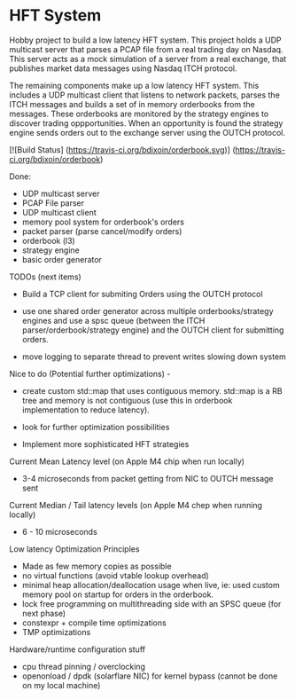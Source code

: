 HFT System
=========
Hobby project to build a low latency HFT system.
This project holds a UDP multicast server that parses a PCAP file from a real trading day on Nasdaq. This server acts as a mock simulation of a server from a real exchange, that publishes market data messages using Nasdaq ITCH protocol.

The remaining components make up a low latency HFT system. This includes a UDP multicast client that listens to network packets, parses
the ITCH messages and builds a set of in memory orderbooks from the messages. These orderbooks are monitored by the strategy engines
to discover trading oppportunities. When an opportunity is found the strategy engine sends orders out to the exchange server using the OUTCH
protocol.

[![Build Status]
    (https://travis-ci.org/bdixoin/orderbook.svg)]
    (https://travis-ci.org/bdixoin/orderbook)

Done:
- UDP multicast server
- PCAP File parser
- UDP multicast client
- memory pool system for orderbook's orders
- packet parser (parse cancel/modify orders)
- orderbook (l3)
- strategy engine
- basic order generator


TODOs (next items)

- Build a TCP client for submiting Orders using the OUTCH protocol
- use one shared order generator across multiple orderbooks/strategy engines and use a spsc queue (between the ITCH parser/orderbook/strategy engine) and the OUTCH client for submitting orders.

- move logging to separate thread to prevent writes slowing down system

Nice to do (Potential further optimizations) - 

- create custom std::map that uses contiguous memory. std::map is a RB tree and memory is not contiguous (use this in orderbook implementation to reduce latency).

- look for further optimization possibilities

- Implement more sophisticated HFT strategies 

Current Mean Latency level (on Apple M4 chip when run locally)

- 3-4 microseconds from packet getting from NIC to OUTCH message sent

Current Median / Tail latency levels (on Apple M4 chep when running locally)

- 6 - 10 microseconds

Low latency Optimization Principles

- Made as few memory copies as possible
- no virtual functions (avoid vtable lookup overhead)
- minimal heap allocation/deallocation usage when live, ie: used custom memory pool on startup
for orders in the orderbook.
- lock free programming on multithreading side with an SPSC queue (for next phase)
- constexpr + compile time optimizations
- TMP optimizations

Hardware/runtime configuration stuff

- cpu thread pinning / overclocking
- openonload / dpdk (solarflare NIC) for kernel bypass (cannot be done on my local machine)
